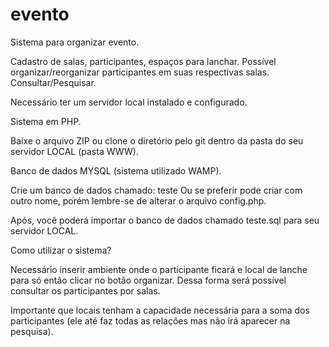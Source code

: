 # evento
Sistema para organizar evento.

Cadastro de salas, participantes, espaços para lanchar.
Possível organizar/reorganizar participantes em suas respectivas salas.
Consultar/Pesquisar.

Necessário ter um servidor local instalado e configurado. 

Sistema em PHP.

Baixe o arquivo ZIP ou clone o diretório pelo git dentro da pasta do seu servidor LOCAL (pasta WWW).

Banco de dados MYSQL (sistema utilizado WAMP).

Crie um banco de dados chamado: teste 
Ou se preferir pode criar com outro nome, porém lembre-se de alterar o arquivo config.php.

Após, você poderá importar o banco de dados chamado teste.sql para seu servidor LOCAL.

Como utilizar o sistema?

Necessário inserir ambiente onde o participante ficará e local de lanche para só então clicar 
no botão organizar. Dessa forma será possível consultar os participantes por salas. 

Importante que locais tenham a capacidade necessária para a soma dos participantes (ele até faz todas as relações mas não irá aparecer na pesquisa). 

